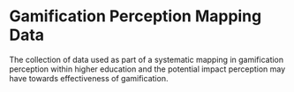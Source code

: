# Gamification Perception Mapping Data
The collection of data used as part of a systematic mapping in gamification perception within higher education and the potential impact perception may have towards effectiveness of gamification.
